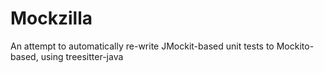 ﻿# Mockzilla

An attempt to automatically re-write JMockit-based unit tests to Mockito-based, using treesitter-java



